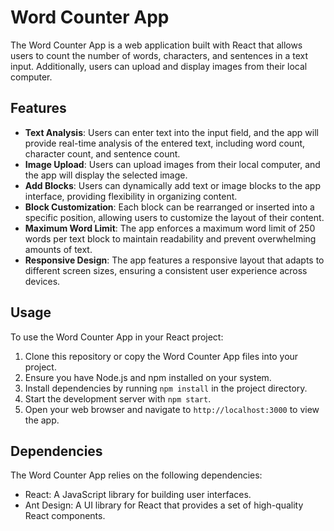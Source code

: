 # Word Counter App

The Word Counter App is a web application built with React that allows users to count the number of words, characters, and sentences in a text input. Additionally, users can upload and display images from their local computer.

## Features

- **Text Analysis**: Users can enter text into the input field, and the app will provide real-time analysis of the entered text, including word count, character count, and sentence count.
- **Image Upload**: Users can upload images from their local computer, and the app will display the selected image.
- **Add Blocks**: Users can dynamically add text or image blocks to the app interface, providing flexibility in organizing content.
- **Block Customization**: Each block can be rearranged or inserted into a specific position, allowing users to customize the layout of their content.
- **Maximum Word Limit**: The app enforces a maximum word limit of 250 words per text block to maintain readability and prevent overwhelming amounts of text.
- **Responsive Design**: The app features a responsive layout that adapts to different screen sizes, ensuring a consistent user experience across devices.

## Usage

To use the Word Counter App in your React project:

1. Clone this repository or copy the Word Counter App files into your project.
2. Ensure you have Node.js and npm installed on your system.
3. Install dependencies by running `npm install` in the project directory.
4. Start the development server with `npm start`.
5. Open your web browser and navigate to `http://localhost:3000` to view the app.

## Dependencies

The Word Counter App relies on the following dependencies:

- React: A JavaScript library for building user interfaces.
- Ant Design: A UI library for React that provides a set of high-quality React components.
